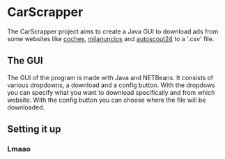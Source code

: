 # CarScrapper
The CarScrapper project aims to create a Java GUI to download ads from some
websites like [coches](https://www.coches.net/), 
[milanuncios](https://www.milanuncios.com/) and 
[autoscout24](https://www.autoscout24.es/) to a '.csv' file.

## The GUI
The GUI of the program is made with Java and NETBeans. It consists of various
dropdowns, a download and a config button. With the dropdows you can specify
what you want to download specifically and from which website. With the config
button you can choose where the file will be downloaded.

## Setting it up
### Lmaao

